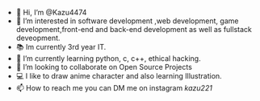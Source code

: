 - 👋 Hi, I’m @Kazu4474
- 👀 I’m interested in software development ,web development, game development,front-end and back-end development as well as fullstack deveopment.
- 📚 Im currently 3rd year IT.
- 🌱 I’m currently learning python, c, c++, ethical hacking.
- 💞️  I’m looking to collaborate on Open Source Projects
- 💻  I like to draw anime character and also learning Illustration.
- 📫 How to reach me you can DM me on instagram _kazu221_

<!---
Kazu4474/Kazu4474 is a ✨ special ✨ repository because its `README.md` (this file) appears on your GitHub profile.
You can click the Preview link to take a look at your changes.
--->
